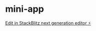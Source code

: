 # mini-app

[Edit in StackBlitz next generation editor ⚡️](https://stackblitz.com/~/github.com/mrtunii/mini-app)